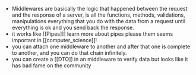 - Middlewares are basically the logic that happened between the request and the response of a server, is all the functions, methods, validations, manipulations everything that you do with the data from a request until everything is ok and you send back the response.
- it works like [[Pipes]]] learn more about pipes please them seems important in [[computer_science]]!
- you can attach one middleware to another and after that one is complete to another, and you can do that chain infinitely.
- you can create a [[DTO]] in an middleware to verify data but looks like it has bad fame on the community